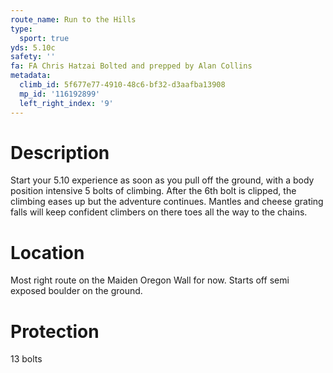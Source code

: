 ```yaml
---
route_name: Run to the Hills
type:
  sport: true
yds: 5.10c
safety: ''
fa: FA Chris Hatzai Bolted and prepped by Alan Collins
metadata:
  climb_id: 5f677e77-4910-48c6-bf32-d3aafba13908
  mp_id: '116192899'
  left_right_index: '9'
---
```

# Description
Start your 5.10 experience as soon as you pull off the ground, with a body position intensive 5 bolts of climbing. After the 6th bolt is clipped, the climbing eases up but the adventure continues. Mantles and cheese grating falls will keep confident climbers on there toes all the way to the chains.

# Location
Most right route on the Maiden Oregon Wall for now. Starts off semi exposed boulder on the ground.

# Protection
13 bolts
